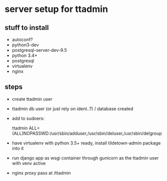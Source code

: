 # server setup for ttadmin

## stuff to install

* autoconf?
* python3-dev
* postgresql-server-dev-9.5
* python 3.4+
* postgresql
* virtualenv
* nginx

## steps

* create ttadmin user
* ttadmin db user (or just rely on ident..?) / database created
* add to sudoers: 

    ttadmin ALL=(ALL)NOPASSWD:/usr/sbin/adduser,/usr/sbin/deluser,/usr/sbin/delgroup

* have virtualenv with python 3.5+ ready, install tildetown-admin package into it
* run django app as wsgi container through gunicorn as the ttadmin user with venv active
* nginx proxy pass at /ttadmin
